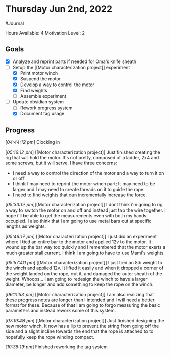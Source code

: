 # Thursday Jun 2nd, 2022
#Journal

Hours Available: 4
Motivation Level: 2

## Goals
- [x] Analyze and reprint parts if needed for Oma's knife sheath
- [ ] Setup the [[Motor characterization project]] experiment
	- [x] Print motor winch
	- [x] Suspend the motor
	- [x] Develop a way to control the motor
	- [x] Find weights
	- [ ] Assemble experiment
- [ ] Update obsidian system
	- [ ] Rework progress system
	- [x] Document tag usage

## Progress
\[*04:44:12 pm*\] Clocking in

\[*05:16:12 pm*\] [[Motor characterization project]] Just finished creating the rig that will hold the motor. It's not pretty, composed of a ladder, 2x4 and some screws, but it will serve. I have three concerns:
- I need a way to control the direction of the motor and a way to turn it on or off. 
- I think I may need to reprint the motor winch part; It may need to be larger and I may need to create threads on it to guide the rope. 
- I need to find weights that can incrementally increase the force.

\[*05:33:12 pm*\][[Motor characterization project]]  I dont think i'm going to rig a way to switch the motor on and off and instead just tap the wire together. I hope i'll be able to get the measurements even with both my hands occupied. I also think that I am going to use metal bars cut at specific lengths as weights. 

\[*05:46:17 pm*\] [[Motor characterization project]] I just did an experiment where I tied an entire bar to the motor and applied 12v to the motor. It wound up the bar way too quickly and I remembered that the motor exerts a much greater stall current. I think I am going to have to use Mami's weights.

\[*05:57:40 pm*\] [[Motor characterization project]] I just tied an 8lb weight to the winch and applied 12v. It lifted it easily and when it dropped a corner of the weight landed on the rope, cut it, and damaged the outer sheath of the weight. Whoops... I am going to redesign the winch to have a larger diameter, be longer and add something to keep the rope on the winch.

\[*06:11:53 pm*\] [[Motor characterization project]] I am also realizing that these progress notes are longer than I intended and I will need a better format for these. Because of that I am going to forgo measuring the basic parameters and instead rework some of this system.

\[*07:19:48 pm*\] [[Motor characterization project]] Just finished designing the new motor winch. It now has a lip to prevent the string from going off the side and a slight incline towards the end that the rope is attached to to hopefully keep the rope winding compact.

\[*10:36:19 pm*\] Finished reworking the tag system

